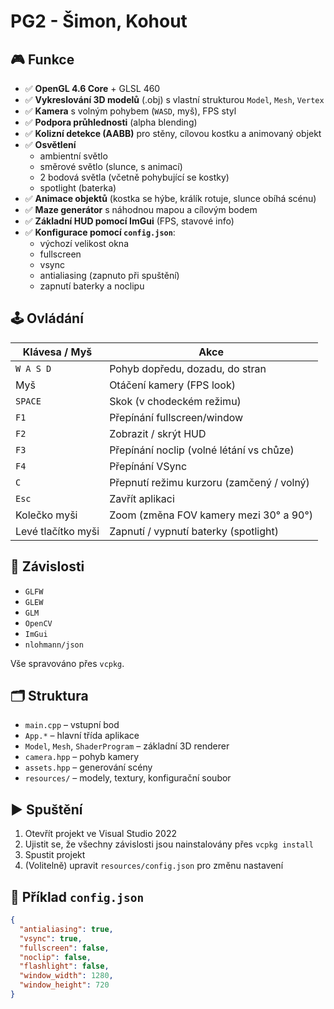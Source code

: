 # PG2 - Šimon, Kohout

## 🎮 Funkce

- ✅ **OpenGL 4.6 Core** + GLSL 460
- ✅ **Vykreslování 3D modelů** (.obj) s vlastní strukturou `Model`, `Mesh`, `Vertex`
- ✅ **Kamera** s volným pohybem (`WASD`, myš), FPS styl
- ✅ **Podpora průhlednosti** (alpha blending)
- ✅ **Kolizní detekce (AABB)** pro stěny, cílovou kostku a animovaný objekt
- ✅ **Osvětlení**
  - ambientní světlo
  - směrové světlo (slunce, s animací)
  - 2 bodová světla (včetně pohybující se kostky)
  - spotlight (baterka)
- ✅ **Animace objektů** (kostka se hýbe, králík rotuje, slunce obíhá scénu)
- ✅ **Maze generátor** s náhodnou mapou a cílovým bodem
- ✅ **Základní HUD pomocí ImGui** (FPS, stavové info)
- ✅ **Konfigurace pomocí `config.json`**:
  - výchozí velikost okna
  - fullscreen
  - vsync
  - antialiasing (zapnuto při spuštění)
  - zapnutí baterky a noclipu

## 🕹️ Ovládání

| Klávesa / Myš     | Akce                                      |
|-------------------|--------------------------------------------|
| `W A S D`         | Pohyb dopředu, dozadu, do stran            |
| Myš               | Otáčení kamery (FPS look)                  |
| `SPACE`           | Skok (v chodeckém režimu)                  |
| `F1`              | Přepínání fullscreen/window                |
| `F2`              | Zobrazit / skrýt HUD                       |
| `F3`              | Přepínání noclip (volné létání vs chůze)   |
| `F4`              | Přepínání VSync                            |
| `C`               | Přepnutí režimu kurzoru (zamčený / volný)  |
| `Esc`             | Zavřít aplikaci                            |
| Kolečko myši      | Zoom (změna FOV kamery mezi 30° a 90°)     |
| Levé tlačítko myši| Zapnutí / vypnutí baterky (spotlight)      |

## 🔧 Závislosti

- `GLFW`
- `GLEW`
- `GLM`
- `OpenCV`
- `ImGui`
- `nlohmann/json`

Vše spravováno přes `vcpkg`.

## 🗂️ Struktura

- `main.cpp` – vstupní bod
- `App.*` – hlavní třída aplikace
- `Model`, `Mesh`, `ShaderProgram` – základní 3D renderer
- `camera.hpp` – pohyb kamery
- `assets.hpp` – generování scény
- `resources/` – modely, textury, konfigurační soubor

## ▶️ Spuštění

1. Otevřít projekt ve Visual Studio 2022
2. Ujistit se, že všechny závislosti jsou nainstalovány přes `vcpkg install`
3. Spustit projekt
4. (Volitelně) upravit `resources/config.json` pro změnu nastavení

## 📁 Příklad `config.json`

```json
{
  "antialiasing": true,
  "vsync": true,
  "fullscreen": false,
  "noclip": false,
  "flashlight": false,
  "window_width": 1280,
  "window_height": 720
}
```
